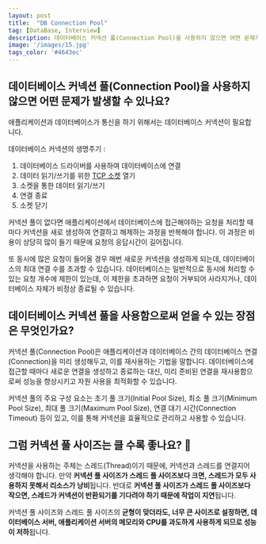 ```yaml
---
layout: post
title:  "DB Connection Pool"
tag: [DataBase, Interview]
description: 데이터베이스 커넥션 풀(Connection Pool)을 사용하지 않으면 어떤 문제가 발생할 수 있나요?
image: '/images/15.jpg'
tags_color: '#4643ec'
---
```


## 데이터베이스 커넥션 풀(Connection Pool)을 사용하지 않으면 어떤 문제가 발생할 수 있나요?

애플리케이션과 데이터베이스가 통신을 하기 위해서는 데이터베이스 커넥션이 필요합니다.

데이터베이스 커넥션의 생명주기 :

1. 데이터베이스 드라이버를 사용하여 데이터베이스에 연결
2. 데이터 읽기/쓰기를 위한 [TCP 소켓](https://en.wikipedia.org/wiki/Network_socket) 열기
3. 소켓을 통한 데이터 읽기/쓰기
4. 연결 종료
5. 소켓 닫기

커넥션 풀이 없다면 애플리케이션에서 데이터베이스에 접근해야하는 요청을 처리할 때마다 커넥션을 새로 생성하여 연결하고 해제하는 과정을 반복해야 합니다. 이 과정은 비용이 상당히 많이 들기 때문에 요청의 응답시간이 길어집니다.

또 동시에 많은 요청이 들어올 경우 매번 새로운 커넥션을 생성하게 되는데, 데이터베이스의 최대 연결 수를 초과할 수 있습니다. 데이터베이스는 일반적으로 동시에 처리할 수 있는 요청 개수에 제한이 있는데, 이 제한을 초과하면 요청이 거부되어 사라지거나, 데이터베이스 자체가 비정상 종료될 수 있습니다.

## 데이터베이스 커넥션 풀을 사용함으로써 얻을 수 있는 장점은 무엇인가요?

커넥션 풀(Connection Pool)은 애플리케이션과 데이터베이스 간의 데이터베이스 연결(Connection)을 미리 생성해두고, 이를 재사용하는 기법을 말합니다. 데이터베이스에 접근할 때마다 새로운 연결을 생성하고 종료하는 대신, 미리 준비된 연결을 재사용함으로써 성능을 향상시키고 자원 사용을 최적화할 수 있습니다.

커넥션 풀의 주요 구성 요소는 초기 풀 크기(Initial Pool Size), 최소 풀 크기(Minimum Pool Size), 최대 풀 크기(Maximum Pool Size), 연결 대기 시간(Connection Timeout) 등이 있고, 이를 통해 커넥션을 효율적으로 관리하고 사용할 수 있습니다.

## 그럼 커넥션 풀 사이즈는 클 수록 좋나요? 🤔

커넥션을 사용하는 주체는 스레드(Thread)이기 때문에, 커넥션과 스레드를 연결지어 생각해야 합니다. 만약 **커넥션 풀 사이즈가 스레드 풀 사이즈보다 크면, 스레드가 모두 사용하지 못해서 리소스가 낭비**됩니다. 반대로 **커넥션 풀 사이즈가 스레드 풀 사이즈보다 작으면, 스레드가 커넥션이 반환되기를 기다려야 하기 때문에 작업이 지연**됩니다.

커넥션 풀 사이즈와 스레드 풀 사이즈의 **균형이 맞더라도, 너무 큰 사이즈로 설정하면, 데이터베이스 서버, 애플리케이션 서버의 메모리와 CPU를 과도하게 사용하게 되므로 성능이 저하**됩니다.
